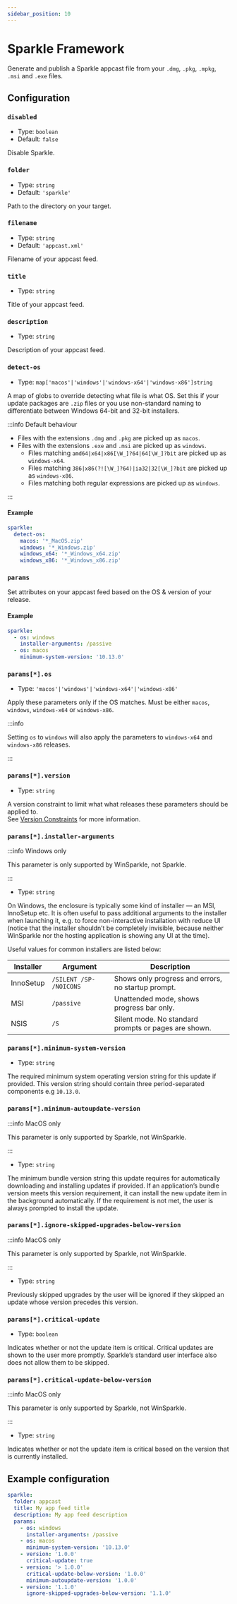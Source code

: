 ```yaml
---
sidebar_position: 10
---
```


# Sparkle Framework

Generate and publish a Sparkle appcast file from your `.dmg`, `.pkg`, `.mpkg`, `.msi` and `.exe`
files.

## Configuration

### `disabled`

- Type: `boolean`
- Default: `false`

Disable Sparkle.

### `folder`

- Type: `string`
- Default: `'sparkle'`

Path to the directory on your target.

### `filename`

- Type: `string`
- Default: `'appcast.xml'`

Filename of your appcast feed.

<!-- ### `upload-packages`

- Type: `boolean`
- Default: `false`

Defines whether to upload packages to your target or reference them from your source. Set it to
`true` if the source is private. -->

### `title`

- Type: `string`

Title of your appcast feed.

### `description`

- Type: `string`

Description of your appcast feed.

### `detect-os`

- Type: `map['macos'|'windows'|'windows-x64'|'windows-x86']string`

A map of globs to override detecting what file is what OS. Set this if your update packages are
`.zip` files or you use non-standard naming to differentiate between Windows 64-bit and 32-bit
installers.

:::info Default behaviour

- Files with the extensions `.dmg` and `.pkg` are picked up as `macos`.
- Files with the extensions `.exe` and `.msi` are picked up as `windows`.
  - Files matching `amd64|x64|x86[\W_]?64|64[\W_]?bit` are picked up as `windows-x64`.
  - Files matching `386|x86(?![\W_]?64)|ia32|32[\W_]?bit` are picked up as `windows-x86`.
  - Files matching both regular expressions are picked up as `windows`.

:::

#### Example

```yaml
sparkle:
  detect-os:
    macos: '*_MacOS.zip'
    windows: '*_Windows.zip'
    windows_x64: '*_Windows_x64.zip'
    windows_x86: '*_Windows_x86.zip'
```

### `params`

Set attributes on your appcast feed based on the OS & version of your release.

#### Example

```yaml
sparkle:
  - os: windows
    installer-arguments: /passive
  - os: macos
    minimum-system-version: '10.13.0'
```

### `params[*].os`

- Type: `'macos'|'windows'|'windows-x64'|'windows-x86'`

Apply these parameters only if the OS matches. Must be either `macos`, `windows`, `windows-x64` or
`windows-x86`.

:::info

Setting `os` to `windows` will also apply the parameters to `windows-x64` and `windows-x86`
releases.

:::

### `params[*].version`

- Type: `string`

A version constraint to limit what what releases these parameters should be applied to.  
See [Version Constraints](../../guides/version-constrains.md) for more information.

### `params[*].installer-arguments`

:::info Windows only

This parameter is only supported by WinSparkle, not Sparkle.

:::

- Type: `string`

On Windows, the enclosure is typically some kind of installer — an MSI, InnoSetup etc. It is often
useful to pass additional arguments to the installer when launching it, e.g. to force
non-interactive installation with reduce UI (notice that the installer shouldn’t be completely
invisible, because neither WinSparkle nor the hosting application is showing any UI at the time).

Useful values for common installers are listed below:

| Installer | Argument                | Description                                          |
| --------- | ----------------------- | ---------------------------------------------------- |
| InnoSetup | `/SILENT /SP- /NOICONS` | Shows only progress and errors, no startup prompt.   |
| MSI       | `/passive`              | Unattended mode, shows progress bar only.            |
| NSIS      | `/S`                    | Silent mode. No standard prompts or pages are shown. |

### `params[*].minimum-system-version`

- Type: `string`

The required minimum system operating version string for this update if provided. This version
string should contain three period-separated components e.g `10.13.0`.

### `params[*].minimum-autoupdate-version`

:::info MacOS only

This parameter is only supported by Sparkle, not WinSparkle.

:::

- Type: `string`

The minimum bundle version string this update requires for automatically downloading and installing
updates if provided. If an application’s bundle version meets this version requirement, it can
install the new update item in the background automatically. If the requirement is not met, the user
is always prompted to install the update.

### `params[*].ignore-skipped-upgrades-below-version`

:::info MacOS only

This parameter is only supported by Sparkle, not WinSparkle.

:::

- Type: `string`

Previously skipped upgrades by the user will be ignored if they skipped an update whose version
precedes this version.

### `params[*].critical-update`

- Type: `boolean`

Indicates whether or not the update item is critical. Critical updates are shown to the user more
promptly. Sparkle’s standard user interface also does not allow them to be skipped.

### `params[*].critical-update-below-version`

:::info MacOS only

This parameter is only supported by Sparkle, not WinSparkle.

:::

- Type: `string`

Indicates whether or not the update item is critical based on the version that is currently
installed.

## Example configuration

```yaml
sparkle:
  folder: appcast
  title: My app feed title
  description: My app feed description
  params:
    - os: windows
      installer-arguments: /passive
    - os: macos
      minimum-system-version: '10.13.0'
    - version: '1.0.0'
      critical-update: true
    - version: '> 1.0.0'
      critical-update-below-version: '1.0.0'
      minimum-autoupdate-version: '1.0.0'
    - version: '1.1.0'
      ignore-skipped-upgrades-below-version: '1.1.0'
```
